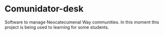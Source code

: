 # Comunidator-desk
Software to manage Neocatecumenal Way communities.
In this moment this project is being used to learning for some students.
